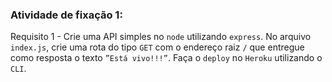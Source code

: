 ###  Atividade de fixação 1:

Requisito 1 - Crie uma API simples no `node` utilizando `express`. No arquivo `index.js`, crie uma rota do tipo `GET` com o endereço raiz `/` que entregue como resposta o texto `”Está vivo!!!”`. Faça o `deploy` no `Heroku` utilizando o `CLI`.

